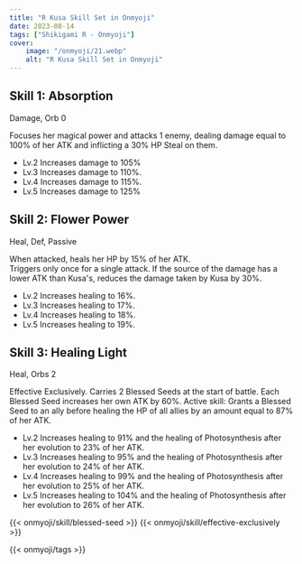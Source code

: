 ```yaml
---
title: "R Kusa Skill Set in Onmyoji"
date: 2023-08-14   
tags: ["Shikigami R - Onmyoji"]
cover:
    image: "/onmyoji/21.webp"
    alt: "R Kusa Skill Set in Onmyoji"  
---
```


## Skill 1: Absorption
Damage, Orb 0

Focuses her magical power and attacks 1 enemy, dealing damage equal to 100% of her ATK and inflicting a 30% HP Steal on them.

- Lv.2 Increases damage to 105%
- Lv.3 Increases damage to 110%.
- Lv.4 Increases damage to 115%.
- Lv.5 Increases damage to 125%

## Skill 2: Flower Power
Heal, Def, Passive 

When attacked, heals her HP by 15% of her ATK.  
Triggers only once for a single attack.
If the source of the damage has a lower ATK than Kusa's, reduces the damage taken by Kusa by 30%.

- Lv.2 Increases healing to 16%.
- Lv.3 Increases healing to 17%.
- Lv.4 Increases healing to 18%.
- Lv.5 Increases healing to 19%.

## Skill 3: Healing Light
Heal, Orbs 2

Effective Exclusively.  Carries 2 Blessed Seeds at the start of battle. Each Blessed Seed increases her own ATK by 60%.  Active skill: Grants a Blessed Seed to an ally before healing the HP of all allies by an amount equal to 87% of her ATK.

- Lv.2 Increases healing to 91% and the healing of Photosynthesis after her evolution to 23% of her ATK.
- Lv.3 Increases healing to 95% and the healing of Photosynthesis after her evolution to 24% of her ATK.
- Lv.4 Increases healing to 99% and the healing of Photosynthesis after her evolution to 25% of her ATK.
- Lv.5 Increases healing to 104% and the healing of Photosynthesis after her evolution to 26% of her ATK.

{{< onmyoji/skill/blessed-seed >}}
{{< onmyoji/skill/effective-exclusively >}}

{{< onmyoji/tags >}}